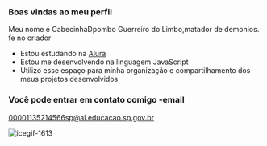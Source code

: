 ### Boas vindas ao meu perfil 

Meu nome é CabecinhaDpombo
Guerreiro do Limbo,matador de demonios.
fe no criador 

- Estou estudando na [Alura](https://www.alura.com.br)
- Estou me desenvolvendo na linguagem JavaScript
- Utilizo esse espaço para minha organização e compartilhamento dos meus projetos desenvolvidos

### Você pode entrar em contato comigo -email

00001135214566sp@al.educacao.sp.gov.br



![icegif-1613](https://github.com/user-attachments/assets/6d6eb655-96c6-4c7f-8ad2-d68788977e4d)
